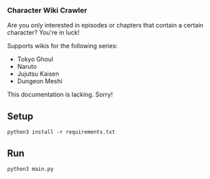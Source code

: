 ### Character Wiki Crawler

Are you only interested in episodes or chapters that contain a certain character? You're in luck!

Supports wikis for the following series:
- Tokyo Ghoul
- Naruto
- Jujutsu Kaisen
- Dungeon Meshi

This documentation is lacking. Sorry!

## Setup
`python3 install -r requirements.txt`

## Run
`python3 main.py`
